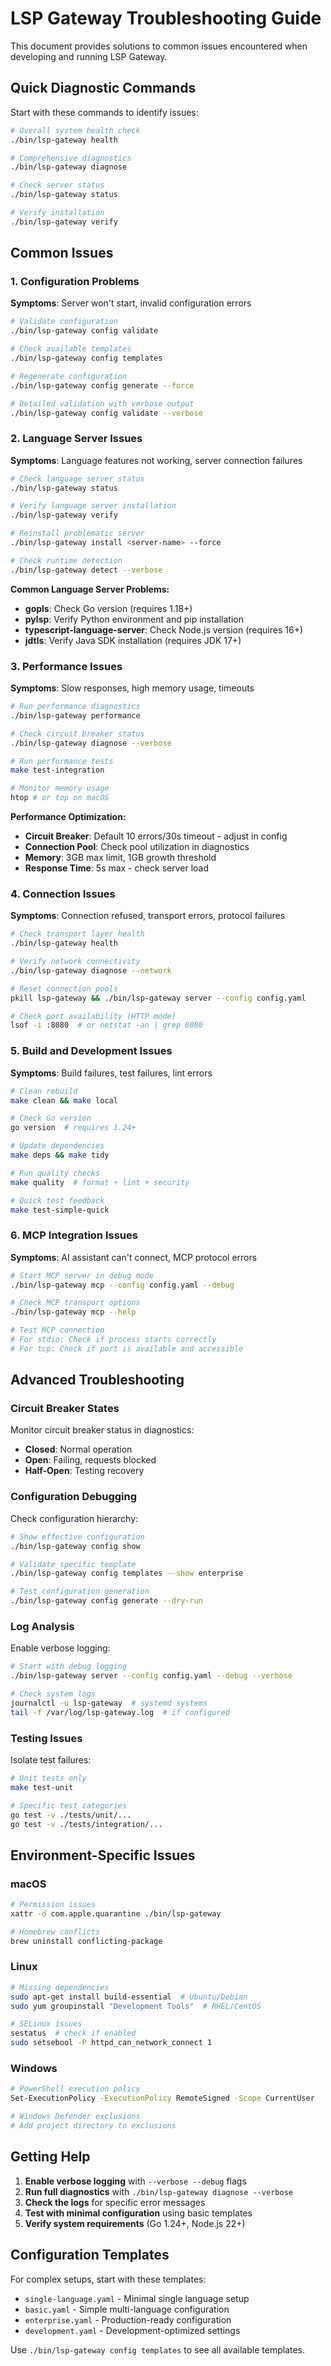 # LSP Gateway Troubleshooting Guide

This document provides solutions to common issues encountered when developing and running LSP Gateway.

## Quick Diagnostic Commands

Start with these commands to identify issues:

```bash
# Overall system health check
./bin/lsp-gateway health

# Comprehensive diagnostics
./bin/lsp-gateway diagnose

# Check server status
./bin/lsp-gateway status

# Verify installation
./bin/lsp-gateway verify
```

## Common Issues

### 1. Configuration Problems

**Symptoms**: Server won't start, invalid configuration errors

```bash
# Validate configuration
./bin/lsp-gateway config validate

# Check available templates
./bin/lsp-gateway config templates

# Regenerate configuration
./bin/lsp-gateway config generate --force

# Detailed validation with verbose output
./bin/lsp-gateway config validate --verbose
```

### 2. Language Server Issues

**Symptoms**: Language features not working, server connection failures

```bash
# Check language server status
./bin/lsp-gateway status

# Verify language server installation
./bin/lsp-gateway verify

# Reinstall problematic server
./bin/lsp-gateway install <server-name> --force

# Check runtime detection
./bin/lsp-gateway detect --verbose
```

**Common Language Server Problems:**
- **gopls**: Check Go version (requires 1.18+)
- **pylsp**: Verify Python environment and pip installation
- **typescript-language-server**: Check Node.js version (requires 16+)
- **jdtls**: Verify Java SDK installation (requires JDK 17+)

### 3. Performance Issues

**Symptoms**: Slow responses, high memory usage, timeouts

```bash
# Run performance diagnostics
./bin/lsp-gateway performance

# Check circuit breaker status
./bin/lsp-gateway diagnose --verbose

# Run performance tests
make test-integration

# Monitor memory usage
htop # or top on macOS
```

**Performance Optimization:**
- **Circuit Breaker**: Default 10 errors/30s timeout - adjust in config
- **Connection Pool**: Check pool utilization in diagnostics
- **Memory**: 3GB max limit, 1GB growth threshold
- **Response Time**: 5s max - check server load

### 4. Connection Issues

**Symptoms**: Connection refused, transport errors, protocol failures

```bash
# Check transport layer health
./bin/lsp-gateway health

# Verify network connectivity
./bin/lsp-gateway diagnose --network

# Reset connection pools
pkill lsp-gateway && ./bin/lsp-gateway server --config config.yaml

# Check port availability (HTTP mode)
lsof -i :8080  # or netstat -an | grep 8080
```

### 5. Build and Development Issues

**Symptoms**: Build failures, test failures, lint errors

```bash
# Clean rebuild
make clean && make local

# Check Go version
go version  # requires 1.24+

# Update dependencies
make deps && make tidy

# Run quality checks
make quality  # format + lint + security

# Quick test feedback
make test-simple-quick
```

### 6. MCP Integration Issues

**Symptoms**: AI assistant can't connect, MCP protocol errors

```bash
# Start MCP server in debug mode
./bin/lsp-gateway mcp --config config.yaml --debug

# Check MCP transport options
./bin/lsp-gateway mcp --help

# Test MCP connection
# For stdio: Check if process starts correctly
# For tcp: Check if port is available and accessible
```

## Advanced Troubleshooting

### Circuit Breaker States

Monitor circuit breaker status in diagnostics:
- **Closed**: Normal operation
- **Open**: Failing, requests blocked
- **Half-Open**: Testing recovery

### Configuration Debugging

Check configuration hierarchy:
```bash
# Show effective configuration
./bin/lsp-gateway config show

# Validate specific template
./bin/lsp-gateway config templates --show enterprise

# Test configuration generation
./bin/lsp-gateway config generate --dry-run
```

### Log Analysis

Enable verbose logging:
```bash
# Start with debug logging
./bin/lsp-gateway server --config config.yaml --debug --verbose

# Check system logs
journalctl -u lsp-gateway  # systemd systems
tail -f /var/log/lsp-gateway.log  # if configured
```

### Testing Issues

Isolate test failures:
```bash
# Unit tests only
make test-unit

# Specific test categories
go test -v ./tests/unit/...
go test -v ./tests/integration/...
```

## Environment-Specific Issues

### macOS

```bash
# Permission issues
xattr -d com.apple.quarantine ./bin/lsp-gateway

# Homebrew conflicts
brew uninstall conflicting-package
```

### Linux

```bash
# Missing dependencies
sudo apt-get install build-essential  # Ubuntu/Debian
sudo yum groupinstall "Development Tools"  # RHEL/CentOS

# SELinux issues
sestatus  # check if enabled
sudo setsebool -P httpd_can_network_connect 1
```

### Windows

```bash
# PowerShell execution policy
Set-ExecutionPolicy -ExecutionPolicy RemoteSigned -Scope CurrentUser

# Windows Defender exclusions
# Add project directory to exclusions
```

## Getting Help

1. **Enable verbose logging** with `--verbose --debug` flags
2. **Run full diagnostics** with `./bin/lsp-gateway diagnose --verbose`
3. **Check the logs** for specific error messages
4. **Test with minimal configuration** using basic templates
5. **Verify system requirements** (Go 1.24+, Node.js 22+)

## Configuration Templates

For complex setups, start with these templates:
- `single-language.yaml` - Minimal single language setup
- `basic.yaml` - Simple multi-language configuration
- `enterprise.yaml` - Production-ready configuration
- `development.yaml` - Development-optimized settings

Use `./bin/lsp-gateway config templates` to see all available templates.